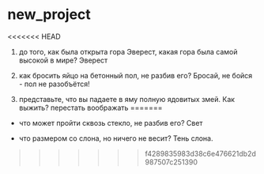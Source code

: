 # new_project
<<<<<<< HEAD
1) до того, как была открыта гора Эверест, какая гора была самой высокой в мире?
Эверест

2) как бросить яйцо на бетонный пол, не разбив его?
Бросай, не бойся - пол не разобъётся!

3) представьте, что вы падаете в яму полную ядовитых змей. Как выжить?
перестать воображать
=======
- что может пройти сквозь стекло, не разбив его?
Свет

- что размером со слона, но ничего не весит?
Тень слона.

>>>>>>> f4289835983d38c6e476621db2d987507c251390
